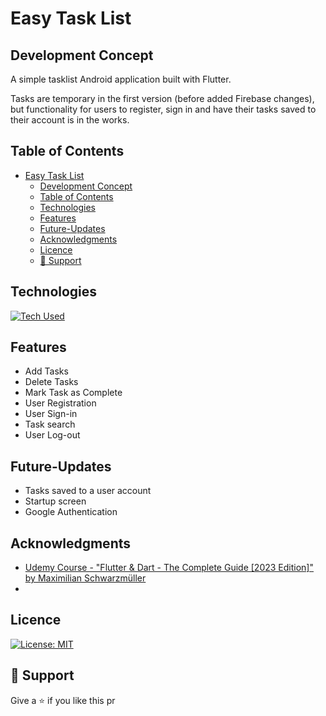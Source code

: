 
# Easy Task List

## Development Concept

 A simple tasklist Android application built with Flutter. 
 
Tasks are temporary in the first version (before added Firebase changes), but functionality for users to register, sign in and have their tasks saved to their account is in the works.

## Table of Contents

- [Easy Task List](#easy-task-list)
  - [Development Concept](#development-concept)
  - [Table of Contents](#table-of-contents)
  - [Technologies](#technologies)
  - [Features](#features)
  - [Future-Updates](#future-updates)
  - [Acknowledgments](#acknowledgments)
  - [Licence](#licence)
  - [🤝 Support](#-support)

## Technologies

[![Tech Used](https://skillicons.dev/icons?i=androidstudio,firebase,figma,flutter,gcp,postman)](https://skillicons.dev)

## Features

- Add Tasks
- Delete Tasks
- Mark Task as Complete
- User Registration
- User Sign-in
- Task search
- User Log-out

## Future-Updates

- Tasks saved to a user account
- Startup screen
- Google Authentication

## Acknowledgments

- [Udemy Course - "Flutter & Dart - The Complete Guide [2023 Edition]" by Maximilian Schwarzmüller](https://www.udemy.com/course/learn-flutter-dart-to-build-ios-android-apps/)
- 

## Licence

[![License: MIT](https://img.shields.io/badge/License-MIT-yellow.svg)](https://opensource.org/licenses/MIT)

## 🤝 Support

Give a ⭐️ if you like this pr
